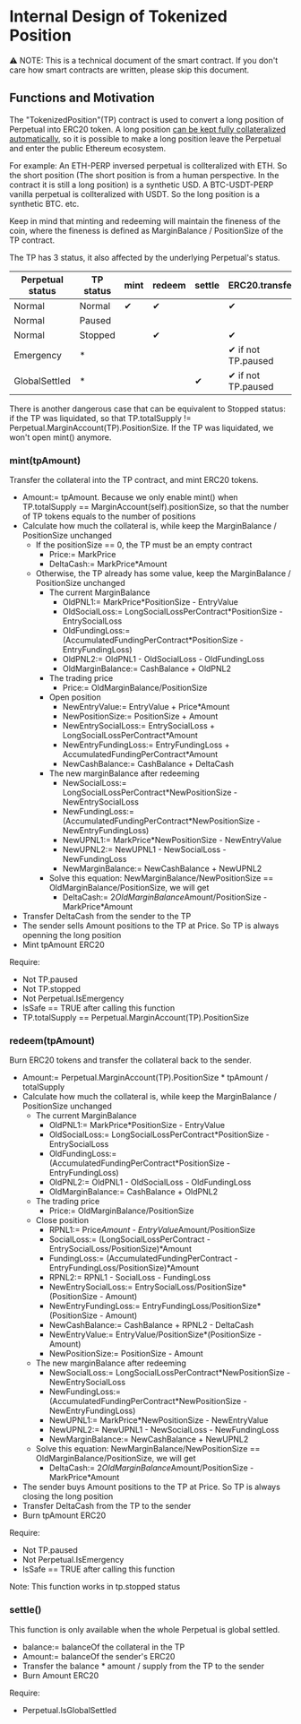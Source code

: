# Internal Design of Tokenized Position

:warning: NOTE: This is a technical document of the smart contract. If you don't care how smart contracts are written, please skip this document.

## Functions and Motivation

The "TokenizedPosition"(TP) contract is used to convert a long position of Perpetual into ERC20 token. A long position [can be kept fully collateralized automatically](https://github.com/mcdexio/documents/blob/master/en/how-to-add-liquidity-to-amm.md), so it is possible to make a long position leave the Perpetual and enter the public Ethereum ecosystem.

For example: An ETH-PERP inversed perpetual is collteralized with ETH. So the short position (The short position is from a human perspective. In the contract it is still a long position) is a synthetic USD. A BTC-USDT-PERP vanilla perpetual is collteralized with USDT. So the long position is a synthetic BTC. etc.

Keep in mind that minting and redeeming will maintain the fineness of the coin, where the fineness is defined as MarginBalance / PositionSize of the TP contract.

The TP has 3 status, it also affected by the underlying Perpetual's status.

| Perpetual status | TP status | mint | redeem | settle | ERC20.transfer |
|------------------|-----------|------|--------|--------|----------------|
| Normal           | Normal    | ✔    | ✔     |        | ✔              |
| Normal           | Paused    |      |        |        |                |
| Normal           | Stopped   |      | ✔      |        | ✔              |
| Emergency        | *         |      |         |        | ✔ if not TP.paused |
| GlobalSettled    | *         |      |         | ✔     | ✔ if not TP.paused |

There is another dangerous case that can be equivalent to Stopped status: if the TP was liquidated, so that TP.totalSupply != Perpetual.MarginAccount(TP).PositionSize. If the TP was liquidated, we won't open mint() anymore.

### mint(tpAmount)

Transfer the collateral into the TP contract, and mint ERC20 tokens.

- Amount:= tpAmount. Because we only enable mint() when TP.totalSupply == MarginAccount(self).positionSize, so that the number of TP tokens equals to the number of positions
- Calculate how much the collateral is, while keep the MarginBalance / PositionSize unchanged
  - If the positionSize == 0, the TP must be an empty contract
    - Price:= MarkPrice
    - DeltaCash:= MarkPrice*Amount
  - Otherwise, the TP already has some value, keep the MarginBalance / PositionSize unchanged
    - The current MarginBalance
      - OldPNL1:= MarkPrice*PositionSize - EntryValue
      - OldSocialLoss:= LongSocialLossPerContract*PositionSize - EntrySocialLoss
      - OldFundingLoss:= (AccumulatedFundingPerContract*PositionSize - EntryFundingLoss)
      - OldPNL2:= OldPNL1 - OldSocialLoss - OldFundingLoss
      - OldMarginBalance:= CashBalance + OldPNL2
    - The trading price
      - Price:= OldMarginBalance/PositionSize
    - Open position
      - NewEntryValue:= EntryValue + Price*Amount
      - NewPositionSize:= PositionSize + Amount
      - NewEntrySocialLoss:= EntrySocialLoss + LongSocialLossPerContract*Amount
      - NewEntryFundingLoss:= EntryFundingLoss + AccumulatedFundingPerContract*Amount
      - NewCashBalance:= CashBalance + DeltaCash
    - The new marginBalance after redeeming
      - NewSocialLoss:= LongSocialLossPerContract*NewPositionSize - NewEntrySocialLoss
      - NewFundingLoss:= (AccumulatedFundingPerContract*NewPositionSize - NewEntryFundingLoss)
      - NewUPNL1:= MarkPrice*NewPositionSize - NewEntryValue
      - NewUPNL2:= NewUPNL1 - NewSocialLoss - NewFundingLoss
      - NewMarginBalance:= NewCashBalance + NewUPNL2
    - Solve this equation: NewMarginBalance/NewPositionSize == OldMarginBalance/PositionSize, we will get
      - DeltaCash:= 2*OldMarginBalance*Amount/PositionSize - MarkPrice*Amount
- Transfer DeltaCash from the sender to the TP
- The sender sells Amount positions to the TP at Price. So TP is always openning the long position
- Mint tpAmount ERC20

Require:

- Not TP.paused
- Not TP.stopped
- Not Perpetual.IsEmergency
- IsSafe == TRUE after calling this function
- TP.totalSupply == Perpetual.MarginAccount(TP).PositionSize

### redeem(tpAmount)

Burn ERC20 tokens and transfer the collateral back to the sender.

- Amount:= Perpetual.MarginAccount(TP).PositionSize * tpAmount / totalSupply
- Calculate how much the collateral is, while keep the MarginBalance / PositionSize unchanged
  - The current MarginBalance
    - OldPNL1:= MarkPrice*PositionSize - EntryValue
    - OldSocialLoss:= LongSocialLossPerContract*PositionSize - EntrySocialLoss
    - OldFundingLoss:= (AccumulatedFundingPerContract*PositionSize - EntryFundingLoss)
    - OldPNL2:= OldPNL1 - OldSocialLoss - OldFundingLoss
    - OldMarginBalance:= CashBalance + OldPNL2
  - The trading price
    - Price:= OldMarginBalance/PositionSize
  - Close position
    - RPNL1:= Price*Amount - EntryValue*Amount/PositionSize
    - SocialLoss:= (LongSocialLossPerContract - EntrySocialLoss/PositionSize)*Amount
    - FundingLoss:= (AccumulatedFundingPerContract - EntryFundingLoss/PositionSize)*Amount
    - RPNL2:= RPNL1 - SocialLoss - FundingLoss
    - NewEntrySocialLoss:= EntrySocialLoss/PositionSize*(PositionSize - Amount)
    - NewEntryFundingLoss:= EntryFundingLoss/PositionSize*(PositionSize - Amount)
    - NewCashBalance:= CashBalance + RPNL2 - DeltaCash
    - NewEntryValue:= EntryValue/PositionSize*(PositionSize - Amount)
    - NewPositionSize:= PositionSize - Amount
  - The new marginBalance after redeeming
    - NewSocialLoss:= LongSocialLossPerContract*NewPositionSize - NewEntrySocialLoss
    - NewFundingLoss:= (AccumulatedFundingPerContract*NewPositionSize - NewEntryFundingLoss)
    - NewUPNL1:= MarkPrice*NewPositionSize - NewEntryValue
    - NewUPNL2:= NewUPNL1 - NewSocialLoss - NewFundingLoss
    - NewMarginBalance:= NewCashBalance + NewUPNL2
  - Solve this equation: NewMarginBalance/NewPositionSize == OldMarginBalance/PositionSize, we will get
    - DeltaCash:= 2*OldMarginBalance*Amount/PositionSize - MarkPrice*Amount
- The sender buys Amount positions to the TP at Price. So TP is always closing the long position
- Transfer DeltaCash from the TP to the sender
- Burn tpAmount ERC20

Require:

- Not TP.paused
- Not Perpetual.IsEmergency
- IsSafe == TRUE after calling this function

Note: This function works in tp.stopped status

### settle()

This function is only available when the whole Perpetual is global settled.

- balance:= balanceOf the collateral in the TP
- Amount:= balanceOf the sender's ERC20
- Transfer the balance * amount / supply from the TP to the sender
- Burn Amount ERC20

Require:
- Perpetual.IsGlobalSettled


